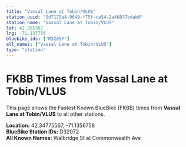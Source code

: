```yaml
---
title: "Vassal Lane at Tobin/VLUS"
station_uuid: "5d7175a4-9649-f75f-ca54-2a46837bdab0"
station_name: "Vassal Lane at Tobin/VLUS"
lat: 42.385367
lng: -71.137756
bluebike_ids: ["M32057"]
all_names: ["Vassal Lane at Tobin/VLUS"]
type: "station"
---
```


# FKBB Times from Vassal Lane at Tobin/VLUS

This page shows the Fastest Known BlueBike (FKBB) times from **Vassal Lane at Tobin/VLUS** to all other stations.

**Location:** 42.34775567, -71.1356758  
**BlueBike Station IDs:** D32072  
**All Known Names:** Walbridge St at Commonwealth Ave

